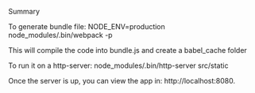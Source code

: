 Summary

To generate bundle file:
NODE_ENV=production node_modules/.bin/webpack -p

This will compile the code into bundle.js and create a babel_cache folder

To run it on a http-server:
node_modules/.bin/http-server src/static

Once the server is up, you can view the app in:
http://localhost:8080.
